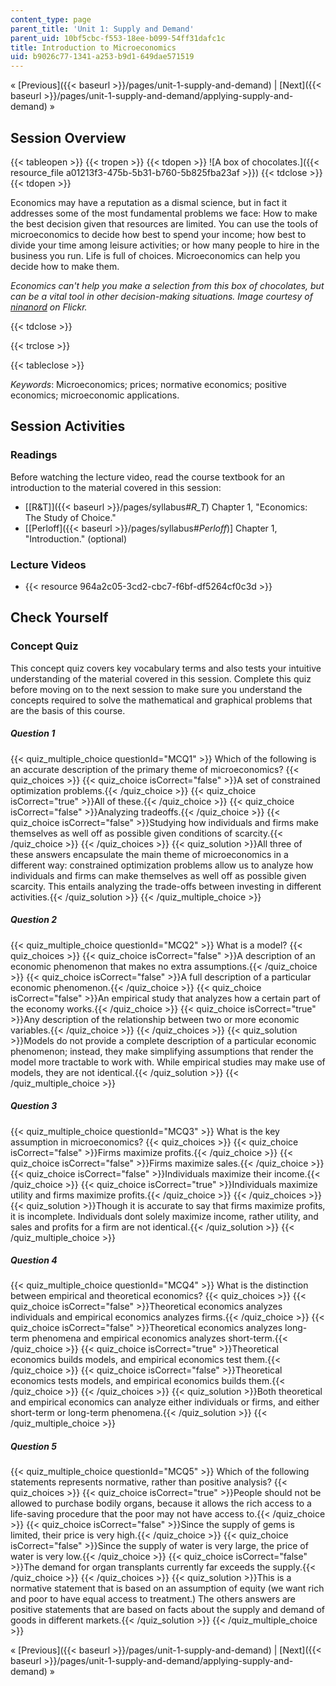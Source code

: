 ```yaml
---
content_type: page
parent_title: 'Unit 1: Supply and Demand'
parent_uid: 10bf5cbc-f553-18ee-b099-54ff31dafc1c
title: Introduction to Microeconomics
uid: b9026c77-1341-a253-b9d1-649dae571519
---
```


« [Previous]({{< baseurl >}}/pages/unit-1-supply-and-demand) | [Next]({{< baseurl >}}/pages/unit-1-supply-and-demand/applying-supply-and-demand) »

Session Overview
----------------

{{< tableopen >}}
{{< tropen >}}
{{< tdopen >}}
![A box of chocolates.]({{< resource_file a01213f3-475b-5b31-b760-5b825fba23af >}})
{{< tdclose >}}
{{< tdopen >}}


Economics may have a reputation as a dismal science, but in fact it addresses some of the most fundamental problems we face: How to make the best decision given that resources are limited. You can use the tools of microeconomics to decide how best to spend your income; how best to divide your time among leisure activities; or how many people to hire in the business you run. Life is full of choices. Microeconomics can help you decide how to make them.

_Economics can't help you make a selection from this box of chocolates, but can be a vital tool in other decision-making situations. Image courtesy of_ [_ninanord_](http://www.flickr.com/photos/ninsvims/3264175368/) _on Flickr._


{{< tdclose >}}

{{< trclose >}}

{{< tableclose >}}

_Keywords_: Microeconomics; prices; normative economics; positive economics; microeconomic applications.

Session Activities
------------------

### Readings

Before watching the lecture video, read the course textbook for an introduction to the material covered in this session:

*   [\[R&T\]]({{< baseurl >}}/pages/syllabus#_R_T_) Chapter 1, "Economics: The Study of Choice."
*   \[[Perloff]({{< baseurl >}}/pages/syllabus#_Perloff_)\] Chapter 1, "Introduction." (optional)

### Lecture Videos

*   {{< resource 964a2c05-3cd2-cbc7-f6bf-df5264cf0c3d >}}

Check Yourself
--------------

### Concept Quiz

This concept quiz covers key vocabulary terms and also tests your intuitive understanding of the material covered in this session. Complete this quiz before moving on to the next session to make sure you understand the concepts required to solve the mathematical and graphical problems that are the basis of this course.

##### Question 1
 {{< quiz_multiple_choice questionId="MCQ1" >}} Which of the following is an accurate description of the primary theme of microeconomics? {{< quiz_choices >}} {{< quiz_choice isCorrect="false" >}}A set of constrained optimization problems.{{< /quiz_choice >}} {{< quiz_choice isCorrect="true" >}}All of these.{{< /quiz_choice >}} {{< quiz_choice isCorrect="false" >}}Analyzing tradeoffs.{{< /quiz_choice >}} {{< quiz_choice isCorrect="false" >}}Studying how individuals and firms make themselves as well off as possible given conditions of scarcity.{{< /quiz_choice >}} {{< /quiz_choices >}} {{< quiz_solution >}}All three of these answers encapsulate the main theme of microeconomics in a different way: constrained optimization problems allow us to analyze how individuals and firms can make themselves as well off as possible given scarcity. This entails analyzing the trade-offs between investing in different activities.{{< /quiz_solution >}} {{< /quiz_multiple_choice >}}
##### Question 2
 {{< quiz_multiple_choice questionId="MCQ2" >}} What is a model? {{< quiz_choices >}} {{< quiz_choice isCorrect="false" >}}A description of an economic phenomenon that makes no extra assumptions.{{< /quiz_choice >}} {{< quiz_choice isCorrect="false" >}}A full description of a particular economic phenomenon.{{< /quiz_choice >}} {{< quiz_choice isCorrect="false" >}}An empirical study that analyzes how a certain part of the economy works.{{< /quiz_choice >}} {{< quiz_choice isCorrect="true" >}}Any description of the relationship between two or more economic variables.{{< /quiz_choice >}} {{< /quiz_choices >}} {{< quiz_solution >}}Models do not provide a complete description of a particular economic phenomenon; instead, they make simplifying assumptions that render the model more tractable to work with. While empirical studies may make use of models, they are not identical.{{< /quiz_solution >}} {{< /quiz_multiple_choice >}}
##### Question 3
 {{< quiz_multiple_choice questionId="MCQ3" >}} What is the key assumption in microeconomics? {{< quiz_choices >}} {{< quiz_choice isCorrect="false" >}}Firms maximize profits.{{< /quiz_choice >}} {{< quiz_choice isCorrect="false" >}}Firms maximize sales.{{< /quiz_choice >}} {{< quiz_choice isCorrect="false" >}}Individuals maximize their income.{{< /quiz_choice >}} {{< quiz_choice isCorrect="true" >}}Individuals maximize utility and firms maximize profits.{{< /quiz_choice >}} {{< /quiz_choices >}} {{< quiz_solution >}}Though it is accurate to say that firms maximize profits, it is incomplete. Individuals dont solely maximize income, rather utility, and sales and profits for a firm are not identical.{{< /quiz_solution >}} {{< /quiz_multiple_choice >}}
##### Question 4
 {{< quiz_multiple_choice questionId="MCQ4" >}} What is the distinction between empirical and theoretical economics? {{< quiz_choices >}} {{< quiz_choice isCorrect="false" >}}Theoretical economics analyzes individuals and empirical economics analyzes firms.{{< /quiz_choice >}} {{< quiz_choice isCorrect="false" >}}Theoretical economics analyzes long-term phenomena and empirical economics analyzes short-term.{{< /quiz_choice >}} {{< quiz_choice isCorrect="true" >}}Theoretical economics builds models, and empirical economics test them.{{< /quiz_choice >}} {{< quiz_choice isCorrect="false" >}}Theoretical economics tests models, and empirical economics builds them.{{< /quiz_choice >}} {{< /quiz_choices >}} {{< quiz_solution >}}Both theoretical and empirical economics can analyze either individuals or firms, and either short-term or long-term phenomena.{{< /quiz_solution >}} {{< /quiz_multiple_choice >}}
##### Question 5
 {{< quiz_multiple_choice questionId="MCQ5" >}} Which of the following statements represents normative, rather than positive analysis? {{< quiz_choices >}} {{< quiz_choice isCorrect="true" >}}People should not be allowed to purchase bodily organs, because it allows the rich access to a life-saving procedure that the poor may not have access to.{{< /quiz_choice >}} {{< quiz_choice isCorrect="false" >}}Since the supply of gems is limited, their price is very high.{{< /quiz_choice >}} {{< quiz_choice isCorrect="false" >}}Since the supply of water is very large, the price of water is very low.{{< /quiz_choice >}} {{< quiz_choice isCorrect="false" >}}The demand for organ transplants currently far exceeds the supply.{{< /quiz_choice >}} {{< /quiz_choices >}} {{< quiz_solution >}}This is a normative statement that is based on an assumption of equity (we want rich and poor to have equal access to treatment.) The others answers are positive statements that are based on facts about the supply and demand of goods in different markets.{{< /quiz_solution >}} {{< /quiz_multiple_choice >}}

« [Previous]({{< baseurl >}}/pages/unit-1-supply-and-demand) | [Next]({{< baseurl >}}/pages/unit-1-supply-and-demand/applying-supply-and-demand) »